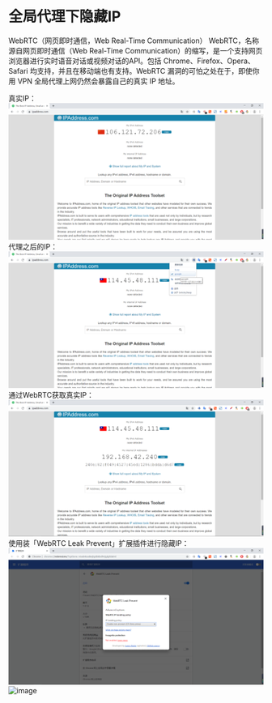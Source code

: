 # 全局代理下隐藏IP

WebRTC（网页即时通信，Web Real-Time Communication） WebRTC，名称源自网页即时通信（Web Real-Time Communication）的缩写，是一个支持网页浏览器进行实时语音对话或视频对话的API。包括 Chrome、Firefox、Opera、Safari 均支持，并且在移动端也有支持。WebRTC 漏洞的可怕之处在于，即使你用 VPN 全局代理上网仍然会暴露自己的真实 IP 地址。

真实IP：  
![image](PIC/真实IP.jpg)  
代理之后的IP：  
![image](PIC/代理IP.jpg)  
通过WebRTC获取真实IP：  
![image](PIC/暴露IP.png)  
使用装「WebRTC Leak Prevent」扩展插件进行隐藏IP：  
![image](PIC/web.jpg)  
![image](PIC/隐藏IP.jpg)  
